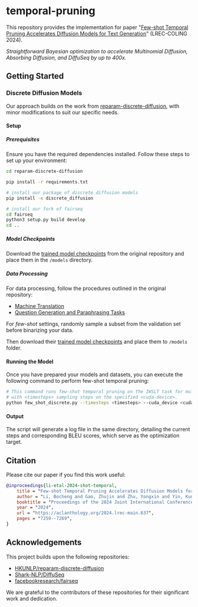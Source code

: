 # temporal-pruning

This repository provides the implementation for paper "[Few-shot Temporal Pruning Accelerates Diffusion Models for Text Generation](https://aclanthology.org/2024.lrec-main.637)" (LREC-COLING 2024). 

*Straightforward Bayesian optimization to accelerate Multinomial Diffusion, Absorbing Diffusion, and DiffuSeq by up to 400x.*


## Getting Started

### Discrete Diffusion Models

Our approach builds on the work from [reparam-discrete-diffusion](https://github.com/HKUNLP/reparam-discrete-diffusion), with minor modifications to suit our specific needs.

#### Setup

##### Prerequisites

Ensure you have the required dependencies installed. Follow these steps to set up your environment:

```bash
cd reparam-discrete-diffusion

pip install -r requirements.txt

# install our package of discrete diffusion models
pip install -e discrete_diffusion

# install our fork of fairseq
cd fairseq
python3 setup.py build develop
cd ..
```

##### Model Checkpoints

Download the [trained model checkpoints](https://github.com/HKUNLP/reparam-discrete-diffusion?tab=readme-ov-file#trained-model-checkpoints) from the original repository and place them in the `/models` directory.

##### Data Processing

For data processing, follow the procedures outlined in the original repository:

- [Machine Translation](https://github.com/HKUNLP/reparam-discrete-diffusion?tab=readme-ov-file#machine-translation)
- [Question Generation and Paraphrasing Tasks](https://github.com/HKUNLP/reparam-discrete-diffusion?tab=readme-ov-file#data-preprocessing-1)

For *few-shot* settings, randomly sample a subset from the validation set before binarizing your data.


Then download their [trained model checkpoints](https://github.com/HKUNLP/reparam-discrete-diffusion?tab=readme-ov-file#trained-model-checkpoints) and place them to `/models` folder.


#### Running the Model

Once you have prepared your models and datasets, you can execute the following command to perform few-shot temporal pruning:

```bash
# This command runs few-shot temporal pruning on the IWSLT task for multinomial diffusion 
# with <timesteps> sampling steps on the specified <cuda-device>.
python few_shot_discrete.py --timesteps <timesteps> --cuda_device <cuda-device> --task iwslt --run_script mt --model_path path/to/your/iwslt_multinomial_checkpoints_default_checkpoint.avg5.pt
```

#### Output

The script will generate a log file in the same directory, detailing the current steps and corresponding BLEU scores, which serve as the optimization target.


## Citation

Please cite our paper if you find this work useful:

```bibtex
@inproceedings{li-etal-2024-shot-temporal,
    title = "Few-shot Temporal Pruning Accelerates Diffusion Models for Text Generation",
    author = "Li, Bocheng and Gao, Zhujin and Zhu, Yongxin and Yin, Kun and Cao, Haoyu and Jiang, Deqiang and Xu, Linli",
    booktitle = "Proceedings of the 2024 Joint International Conference on Computational Linguistics, Language Resources and Evaluation (LREC-COLING 2024)",
    year = "2024",
    url = "https://aclanthology.org/2024.lrec-main.637",
    pages = "7259--7269",
}
```

## Acknowledgements

This project builds upon the following repositories:

- [HKUNLP/reparam-discrete-diffusion](https://github.com/HKUNLP/reparam-discrete-diffusion?tab=readme-ov-file#data-preprocessing-1)
- [Shark-NLP/DiffuSeq](https://github.com/Shark-NLP/DiffuSeq)
- [facebookresearch/fairseq](https://github.com/facebookresearch/fairseq)

We are grateful to the contributors of these repositories for their significant work and dedication.